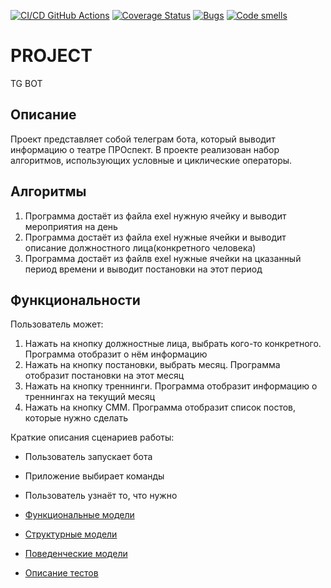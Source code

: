 [![CI/CD GitHub Actions](https://github.com/sinseiwas/PROspekt_bot/actions/workflows/main.yml/badge.svg)](https://github.com/sinseiwas/PROspekt_bot/actions/workflows/test-action.yml)
[![Coverage Status](https://coveralls.io/repos/sinseiwas/PROspekt_bot/badge.svg?branch=main)](https://coveralls.io/github/sinseiwas/PROspekt_bot?branch=main)
[![Bugs](https://sonarcloud.io/api/project_badges/measure?project=sinseiwas_PROspekt_bot&metric=bugs)](https://sonarcloud.io/summary/new_code?id=sinseiwas_PROspekt_bot)
[![Code smells](https://sonarcloud.io/api/project_badges/measure?project=sinseiwas_PROspekt_bot&metric=code_smells)](https://sonarcloud.io/dashboard?id=sinseiwas_PROspekt_bot)


# PROJECT
TG BOT


## Описание
Проект представляет собой телеграм бота, который выводит информацию о театре ПРОспект. В проекте реализован набор алгоритмов, использующих условные и циклические операторы.

## Алгоритмы
1. Программа достаёт из файла exel нужную ячейку и выводит мероприятия на день
3. Программа достаёт из файла exel нужные ячейки и выводит описание должностного лица(конкретного человека)
4. Программа достаёт из файлв exel нужные ячейки на цказанный период времени и выводит постановки на этот период

## Функциональности
Пользователь может:
1. Нажать на кнопку должностные лица, выбрать кого-то конкретного. Программа отобразит о нём информацию
2. Нажать на кнопку постановки, выбрать месяц. Программа отобразит постановки на этот месяц
3. Нажать на кнопку треннинги. Программа отобразит информацию о треннингах на текущий месяц
4. Нажать на кнопку СММ. Программа отобразит список постов, которые нужно сделать


Краткие описания сценариев работы:
- Пользователь запускает бота
- Приложение выбирает команды
- Пользователь узнаёт то, что нужно

- [Функциональные модели](docs/functions.md)
- [Структурные модели](docs/struct.md)
- [Поведенческие модели](docs/behavior.md)
- [Описание тестов](docs/descriptions.md)